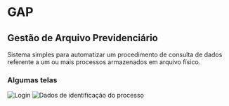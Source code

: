 # GAP
## Gestão de Arquivo Previdenciário

Sistema simples para automatizar um procedimento de consulta de dados referente a um ou mais processos armazenados em arquivo físico.

### Algumas telas
![Login](https://i.imgur.com/dRT6gQX.png)
![Dados de identificação do processo](https://i.imgur.com/Nhc2P5z.png)
